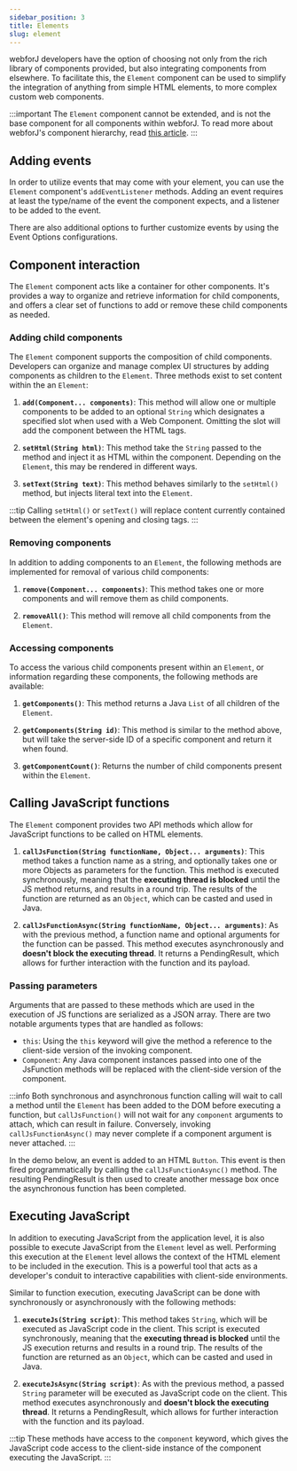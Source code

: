 ```yaml
---
sidebar_position: 3
title: Elements
slug: element
---
```


<DocChip chip='since' label='23.06' />
<JavadocLink type="foundation" location="com/webforj/component/element/Element" top='true'/>

webforJ developers have the option of choosing not only from the rich library of components provided, but also integrating components from elsewhere. To facilitate this, the `Element` component can be used to simplify the integration of anything from simple HTML elements, to more complex custom web components. 

:::important
The `Element` component cannot be extended, and is not the base component for all components within webforJ. To read more about webforJ's component hierarchy, read [this article](../architecture/controls-components.md).
:::

<ComponentDemo 
path='/webforj/elementinputdemo?' 
javaE='https://raw.githubusercontent.com/webforj/webforj-documentation/refs/heads/main/src/main/java/com/webforj/samples/views/element/ElementInputDemoView.java'
cssURL='https://raw.githubusercontent.com/webforj/webforj-documentation/main/src/main/resources/css/element/elementInput.css'
/>

## Adding events

In order to utilize events that may come with your element, you can use the `Element` component's `addEventListener` methods. Adding an event requires at least the type/name of the event the component expects, and a listener to be added to the event. 

There are also additional options to further customize events by using the Event Options configurations.

<ComponentDemo 
path='/webforj/elementinputevent?' 
javaE='https://raw.githubusercontent.com/webforj/webforj-documentation/refs/heads/main/src/main/java/com/webforj/samples/views/element/ElementInputEventView.java'
cssURL='https://raw.githubusercontent.com/webforj/webforj-documentation/main/src/main/resources/css/element/elementInputEvent.css'
height='240px'
/>

## Component interaction

The `Element` component acts like a container for other components. It's provides a way to organize and retrieve information for child components, and offers a clear set of functions to add or remove these child components as needed.


### Adding child components

The `Element` component supports the composition of child components. Developers can organize and manage complex UI structures by adding components as children to the `Element`. Three methods exist to set content within the an `Element`:

1. **`add(Component... components)`**: This method will allow one or multiple components to be added to an optional `String` which designates a specified slot when used with a Web Component. Omitting the slot will add the component between the HTML tags.

2. **`setHtml(String html)`**: This method take the `String` passed to the method and inject it as HTML within the component. Depending on the `Element`, this may be rendered in different ways.

3. **`setText(String text)`**: This method behaves similarly to the `setHtml()` method, but injects literal text into the `Element`.


<ComponentDemo 
path='/webforj/elementinputtext?' 
javaE='https://raw.githubusercontent.com/webforj/webforj-documentation/refs/heads/main/src/main/java/com/webforj/samples/views/element/ElementInputTextView.java'
cssURL='https://raw.githubusercontent.com/webforj/webforj-documentation/main/src/main/resources/css/element/elementInput.css'
height='175px'
/>

:::tip
Calling `setHtml()` or `setText()` will replace content currently contained between the element's opening and closing tags.
:::

### Removing components

In addition to adding components to an `Element`, the following methods are implemented for removal of various child components:

1. **`remove(Component... components)`**: This method takes one or more components and will remove them as child components.

2. **`removeAll()`**: This method will remove all child components from the `Element`.

### Accessing components

To access the various child components present within an `Element`, or information regarding these components, the following methods are available:

1. **`getComponents()`**: This method returns a Java `List` of all children of the `Element`. 

2. **`getComponents(String id)`**: This method is similar to the method above, but will take the server-side ID of a specific component and return it when found.

3. **`getComponentCount()`**: Returns the number of child components present within the `Element`. 


## Calling JavaScript functions

The `Element` component provides two API methods which allow for JavaScript functions to be called on HTML elements. 

1. **`callJsFunction(String functionName, Object... arguments)`**: This method takes a function name as a string, and optionally takes one or more Objects as parameters for the function. This method is executed synchronously, meaning that the **executing thread is blocked** until the JS method returns, and results in a round trip. The results of the function are returned as an `Object`, which can be casted and used in Java. 

2. **`callJsFunctionAsync(String functionName, Object... arguments)`**: As with the previous method, a function name and optional arguments for the function can be passed. This method executes asynchronously and **doesn't block the executing thread**. It returns a <JavadocLink type="foundation" location="com/webforj/PendingResult" code='true'>PendingResult</JavadocLink>, which allows for further interaction with the function and its payload.

### Passing parameters

Arguments that are passed to these methods which are used in the execution of JS functions are serialized as a JSON array. There are two notable arguments types that are handled as follows:
- `this`: Using the `this` keyword will give the method a reference to the client-side version of the invoking component.
- `Component`: Any Java component instances passed into one of the JsFunction methods will be replaced with the client-side version of the component.

:::info
Both synchronous and asynchronous function calling will wait to call a method until the `Element` has been added to the DOM before executing a function, but `callJsFunction()` will not wait for any `component` arguments to attach, which can result in failure. Conversely, invoking `callJsFunctionAsync()` may never complete if a component argument is never attached.
:::

In the demo below, an event is added to an HTML `Button`. This event is then fired programmatically by calling the `callJsFunctionAsync()` method. The resulting <JavadocLink type="foundation" location="com/webforj/PendingResult" code='true'>PendingResult</JavadocLink> is then used to create another message box once the asynchronous function has been completed.

<ComponentDemo 
path='/webforj/elementinputfunction?' 
javaE='https://raw.githubusercontent.com/webforj/webforj-documentation/refs/heads/main/src/main/java/com/webforj/samples/views/element/ElementInputFunctionView.java'
cssURL='https://raw.githubusercontent.com/webforj/webforj-documentation/main/src/main/resources/css/element/elementInput.css'
height='240px'
/>

## Executing JavaScript

In addition to executing JavaScript from the application level, it is also possible to execute JavaScript from the `Element` level as well. Performing this execution at the `Element` level allows the context of the HTML element to be included in the execution. This is a powerful tool that acts as a developer's conduit to interactive capabilities with client-side environments.

Similar to function execution, executing JavaScript can be done with synchronously or asynchronously with the following methods:

1. **`executeJs(String script)`**: This method takes `String`, which will be executed as JavaScript code in the client. This script is executed synchronously, meaning that the **executing thread is blocked** until the JS execution returns and results in a round trip. The results of the function are returned as an `Object`, which can be casted and used in Java.

2. **`executeJsAsync(String script)`**: As with the previous method, a passed `String` parameter will be executed as JavaScript code on the client. This method executes asynchronously and **doesn't block the executing thread**. It returns a <JavadocLink type="foundation" location="com/webforj/PendingResult" code='true'>PendingResult</JavadocLink>, which allows for further interaction with the function and its payload.

:::tip
These methods have access to the `component` keyword, which gives the JavaScript code access to the client-side instance of the component executing the JavaScript.
:::
